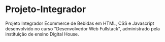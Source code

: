 # Projeto-Integrador

Projeto Integrador Ecommerce de Bebidas em HTML, CSS e Javascript desenvolvido no curso "Desenvolvedor Web Fullstack", administrado pela instituição de ensino Digital House.
